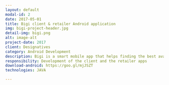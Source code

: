 ```yaml
---
layout: default
modal-id: 2
date: 2017-05-01
title: Bigi client & retailer Android application
img: bigi-project-header.jpg
detail-img: bigi.png
alt: image-alt
project-date: 2017
client: Designatives
category: Android Development
description: Bigi is a smart mobile app that helps finding the best available offers and deals easily. Users can explore the instantly redeemable offers across various categories offering local experiences, dining, shopping and more! The application fetches the data always from a backend and uses QR codes to redeem qoupons.
responsibility: Development of the client and the retailer apps
download-android: https://goo.gl/mjJSZT
technologies: JAVA

---
```

